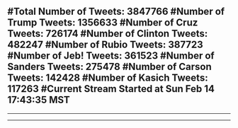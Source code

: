 #Total Number of Tweets: 3847766 
#Number of Trump Tweets: 1356633
#Number of Cruz Tweets: 726174
#Number of Clinton Tweets: 482247
#Number of Rubio Tweets: 387723
#Number of Jeb! Tweets: 361523
#Number of Sanders Tweets: 275478
#Number of Carson Tweets: 142428
#Number of Kasich Tweets: 117263
#Current Stream Started at Sun Feb 14 17:43:35 MST
---
---
---
